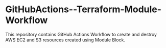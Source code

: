 # GitHubActions--Terraform-Module-Workflow
This repository contains GitHub Actions Workflow to create and destroy AWS EC2 and S3 resources created using Module Block.
